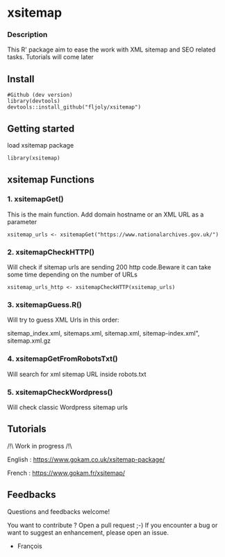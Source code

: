# xsitemap

### Description

This R' package aim to ease the work with XML sitemap and SEO related tasks. Tutorials will come later


## Install
```
#Github (dev version)
library(devtools)
devtools::install_github("fljoly/xsitemap")
```

## Getting started
load xsitemap package
```
library(xsitemap)
```

## xsitemap Functions

### 1. xsitemapGet()
This is the main function. Add domain hostname or an XML URL as a parameter 
```
xsitemap_urls <- xsitemapGet("https://www.nationalarchives.gov.uk/")

```

### 2. xsitemapCheckHTTP()

Will check if sitemap urls are sending 200 http code.Beware it can take some time depending on the number of URLs

```
xsitemap_urls_http <- xsitemapCheckHTTP(xsitemap_urls)

```


### 3. xsitemapGuess.R()

Will try to guess XML Urls in this order:

sitemap_index.xml, sitemaps.xml, sitemap.xml, sitemap-index.xml", sitemap.xml.gz


### 4. xsitemapGetFromRobotsTxt()

Will search for xml sitemap URL inside robots.txt


### 5. xsitemapCheckWordpress()

Will check classic Wordpress sitemap urls

## Tutorials

/!\ Work in progress /!\ 

English : https://www.gokam.co.uk/xsitemap-package/

French : https://www.gokam.fr/xsitemap/


## Feedbacks
Questions and feedbacks welcome!

You want to contribute ? Open a pull request ;-) If you encounter a bug or want to suggest an enhancement, please open an issue.

- François
